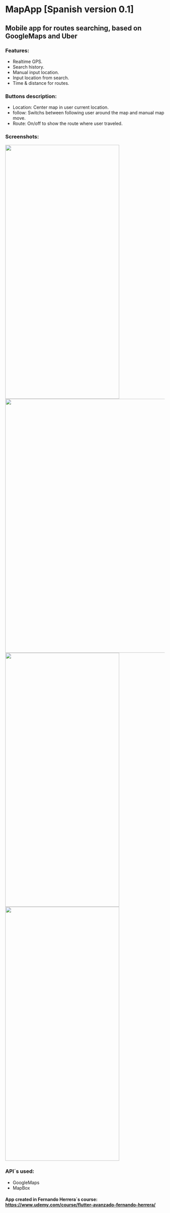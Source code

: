 # MapApp [Spanish version 0.1]
## Mobile app for routes searching, based on GoogleMaps and Uber

### Features: 
- Realtime GPS.
- Search history.
- Manual input location.
- Input location from search.
- Time & distance for routes.

### Buttons description:
- Location: Center map in user current location.
- follow: Switchs between following user around the map and manual map move.
- Route: On/off to show the route where user traveled.

### Screenshots: 
<img src="https://user-images.githubusercontent.com/59627641/140232222-a82b24cc-084d-4ef9-bfb5-ae8f2fc4150f.jpg" width="360" height="800">    <img src="https://user-images.githubusercontent.com/59627641/140232227-584ace88-35a9-4380-972a-f2d1052daefd.jpg" height="800"><img src="https://user-images.githubusercontent.com/59627641/140232228-7677710c-5238-4598-b733-d03376cae8b9.jpg" width="360" height="800">    <img src="https://user-images.githubusercontent.com/59627641/140232912-b53435e0-d3c8-4a3f-a82b-556cf7cd004f.jpg" width="360" height="800">

### API´s used:
- GoogleMaps 
- MapBox


#### App created in Fernando Herrera´s course: https://www.udemy.com/course/flutter-avanzado-fernando-herrera/
